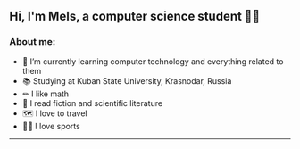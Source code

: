 ## Hi, I'm Mels, a computer science student 👨‍🎓 

### About me:
- 🌱 I’m currently learning computer technology and everything related to them
- 📚 Studying at Kuban State University, Krasnodar, Russia
- ✏ I like math
- 📕 I read fiction and scientific literature
- 🗺️ I love to travel
- 🏋️‍♀️ I love sports
----
